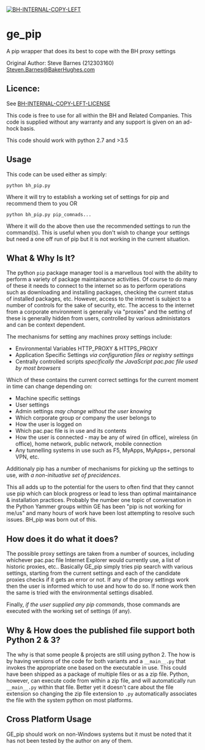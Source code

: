 [![BH-INTERNAL-COPY-LEFT](https://img.shields.io/badge/license-BH--INTERNAL--COPY--LEFT-018374)](LICENSE.md) 
# ge_pip
A pip wrapper that does its best to cope with the BH proxy settings

Original Author: Steve Barnes (212303160) Steven.Barnes@BakerHughes.com 

## Licence: 
See [BH-INTERNAL-COPY-LEFT-LICENSE](LICENSE.md)

This code is free to use for all within the BH and Related Companies.
This code is supplied without any warranty and any support is given on an ad-hock basis.

This code should work with python 2.7 and >3.5

## Usage
This code can be used either as simply:

    python bh_pip.py

Where it will try to establish a working set of settings for pip and recommend them to you OR

    python bh_pip.py pip_comnads...

Where it will do the above then use the recommended settings to run the command(s). This is
useful when you don't wish to change your settings but need a one off run of pip but it is 
not working in the current situation.

## What & Why Is It?
The python `pip` package manager tool is a marvellous tool with the ability to perform a variety of
package maintainance activities. Of course to do many of these it needs to connect to the internet
so as to perform operations such as downloading and installing packages, checking the current status
of installed packages, etc. However, access to the internet is subject to a number of controls for
the sake of security, etc. The access to the internet from a corporate environment is generally via
"proxies" and the setting of these is generally hidden from users, controlled by various administators
and can be context dependent. 

The mechanisms for setting any machines proxy settings include:

 - Environmental Variables HTTP_PROXY & HTTPS_PROXY
 - Application Specific Settings _via configuration files or registry settings_
 - Centrally controlled scripts _specifically the JavaScript pac.pac file used by most browsers_

Which of these contains the current correct settings for the current moment in time can change depending on:
 - Machine specific settings
 - User settings
 - Admin settings _may change without the user knowing_
 - Which corporate group or company the user belongs to
 - How the user is logged on
 - Which pac.pac file is in use and its contents
 - How the user is connected - may be any of wired (in office), wireless (in office), home network, public network, mobile connection
 - Any tunnelling systems in use such as F5, MyApps, MyApps+, personal VPN, etc.
 
Additionaly pip has a number of mechanisms for picking up the settings to use, _with a non-inituative set of precidences_.

This all adds up to the potential for the users to often find that they cannot use pip which can block progress or lead to less than optimal maintainance & installation practices. Probably the number one topic of conversation in the Python Yammer groups within GE has been "pip is not working for me/us" and many hours of work have been lost attempting to resolve such issues. BH_pip was born out of this.

## How does it do what it does?
The possible proxy settings are taken from a number of sources, including whichever pac.pac file Internet Explorer would currently use, a list of historic proxies, etc..
Basically GE_pip simply tries pip search with various settings, starting from the current settings and each of the candidate proxies checks if it gets an error or not. If any of the proxy settings work then the user is informed which to use and how to do so. If none work then the same is tried with the environmental settings disabled.

Finally, _if the user supplied any pip commands_, those commands are executed with the working set of settings (if  any).

## Why & How does the published file support __both__ Python 2 & 3? 
The why is that some people & projects are still using python 2. The how is by having versions of the code for both variants and a `__main__.py` that invokes the appropriate one based on the executable in use. This could have been shipped as a package of multiple files or as a zip file. Python, however, can execute code from within a zip file, and will automatically run `__main__.py` within that file. Better yet it doesn't care about the file extension so changing the zip file extension to `.py` automatically associates the file with the system python on most platforms.

## Cross Platform Usage
GE_pip should work on non-Windows systems but it must be noted that it has not been tested by the author on any of them.
